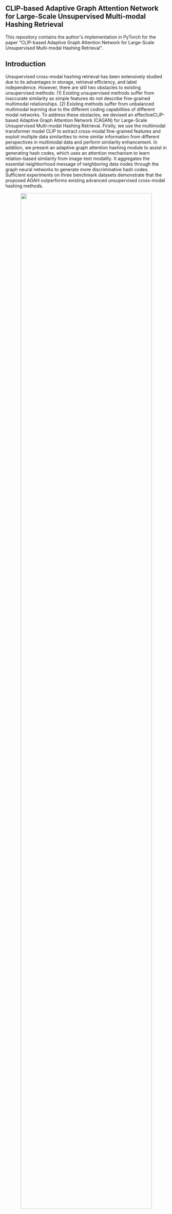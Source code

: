 ## CLIP-based Adaptive Graph Attention Network for Large-Scale Unsupervised Multi-modal Hashing Retrieval

This repository contains the author's implementation in PyTorch for the paper "CLIP-based Adaptive Graph Attention Network for Large-Scale Unsupervised Multi-modal Hashing Retrieval".

## Introduction

Unsupervised cross-modal hashing retrieval has been extensively studied due to its advantages in storage, retrieval efficiency, and label independence. However, there are still two obstacles to existing unsupervised methods: (1) Existing unsupervised methods suffer from inaccurate similarity as simple features do not describe fine-grained multimodal relationships. (2) Existing methods suffer from unbalanced multimodal learning due to the different coding capabilities of different modal networks. To address these obstacles, we devised an effectiveCLIP-based Adaptive Graph Attention Network (CAGAN) for Large-Scale Unsupervised Multi-modal Hashing Retrieval. Firstly, we use the multimodal transformer model CLIP to extract cross-modal fine-grained features and exploit multiple data similarities to mine similar information from different perspectives in multimodal data and perform similarity enhancement. In addition, we present an adaptive graph attention hashing module to assist in generating hash codes, which uses an attention mechanism to learn relation-based similarity from image-text modality. It aggregates the essential neighborhood message of neighboring data nodes through the graph neural networks to generate more discriminative hash codes. Sufficient experiments on three benchmark datasets demonstrate that the proposed AGAH outperforms existing advanced unsupervised cross-modal hashing methods.

<div align=center><img src="https://github.com/AwakerLee/CAGAN/blob/main/CAGAN.jpg" width="90%" height="90%"></div align=center>

***********************************************************************************************************
## Dependencies

Please, install the following packages:

- Python (>=3.8)
- pytorch
- torchvision
- h5py
- CLIP

## Datasets
You can download the features of the datasets from:
For datasets, we follow [Deep Cross-Modal Hashing's Github (Jiang, CVPR 2017)](https://github.com/jiangqy/DCMH-CVPR2017/tree/master/DCMH_matlab/DCMH_matlab). You can download these datasets from:
- Wikipedia articles, [Link](http://www.svcl.ucsd.edu/projects/crossmodal/)
- MIRFLICKR25K, [[OneDrive](https://pkueducn-my.sharepoint.com/:f:/g/personal/zszhong_pku_edu_cn/EpLD8yNN2lhIpBgQ7Kl8LKABzM68icvJJahchO7pYNPV1g?e=IYoeqn)], [[Baidu Pan](https://pan.baidu.com/s/1o5jSliFjAezBavyBOiJxew), password: 8dub]
- NUS-WIDE (top-10 concept), [[OneDrive](https://pkueducn-my.sharepoint.com/:f:/g/personal/zszhong_pku_edu_cn/EoPpgpDlPR1OqK-ywrrYiN0By6fdnBvY4YoyaBV5i5IvFQ?e=kja8Kj)], [[Baidu Pan](https://pan.baidu.com/s/1GFljcAtWDQFDVhgx6Jv_nQ), password: ml4y]
 - MS-COCO, [BaiduPan(password: 5uvp)](https://pan.baidu.com/s/1uoV4K1mBwX7N1TVmNEiPgA)
 
## Implementation

Here we provide the implementation of our proposed models, along with datasets. The repository is organized as follows:

 - `data/` contains the necessary dataset files for NUS-WIDE, MIRFlickr, and MS-COCO;
 - `models.py` contains the implementation of the model;
 
 Finally, `main.py` puts all of the above together and can be used to execute a full training run on MIRFlcikr, NUS-WIDE, or MS-COCO.

## Process
 - Place the datasets in `data/`
 - Set the experiment parameters in `main.py`.
 - Train a model:
 ```bash
 python main.py
```
 - Modify the parameter `EVAL = True` in `main.py` for evaluation:
  ```bash
 python main.py
```

## Citation
If you find our work or the code useful, please consider cite our paper using:
```bash
```
